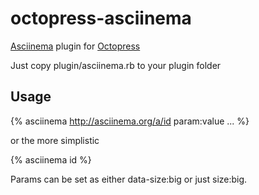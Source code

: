 octopress-asciinema
===================

[Asciinema](http://asciinema.org) plugin for [Octopress](http://octopress.org)

Just copy plugin/asciinema.rb to your plugin folder

## Usage

{% asciinema http://asciinema.org/a/id param:value ... %}

or the more simplistic

{% asciinema id %}

Params can be set as either data-size:big or just size:big.

